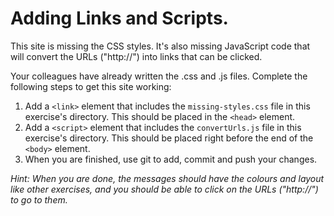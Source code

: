 # Adding Links and Scripts.

This site is missing the CSS styles. It's also missing JavaScript code that will convert the URLs ("http://") into links that can be clicked.

Your colleagues have already written the .css and .js files. Complete the following steps to get this site working:

1. Add a `<link>` element that includes the `missing-styles.css` file in this exercise's directory. This should be placed in the `<head>` element.
2. Add a `<script>` element that includes the `convertUrls.js` file in this exercise's directory. This should be placed right before the end of the `<body>` element.
3. When you are finished, use git to add, commit and push your changes.

_Hint: When you are done, the messages should have the colours and layout like other exercises, and you should be able to click on the URLs ("http://") to go to them._
